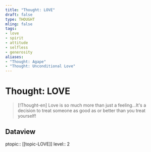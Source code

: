 ```yaml
---
title: "Thought: LOVE"
draft: false
type: THOUGHT
mling: false
tags:
- love
- spirit
- attitude
- selfless
- generosity
aliases: 
- "Thought: Agape"
- "Thought: Unconditional Love"
---
```

# Thought: LOVE
> [!Thought-en]
> Love is so much more than just a feeling...It's a decision to treat someone as good as or better than you treat yourself!

## Dataview
ptopic:: [[topic-LOVE]]
level:: 2

